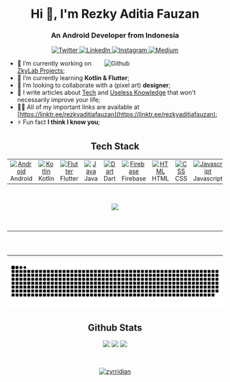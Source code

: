 <h1 align="center">Hi 👋, I'm Rezky Aditia Fauzan</h1> 
<h3 align="center">An Android Developer from Indonesia</h3>

<p align="center">
  <a href="https://twitter.com/zyrridian" target="_blank">
    <img src="https://img.shields.io/badge/twitter-%231DA1F2.svg?&style=for-the-badge&logo=twitter&logoColor=white&color=071A2C" alt="Twitter"/>
  </a>
  <a href="https://www.linkedin.com/in/rezkyaditiafauzan" target="_blank">
    <img src="https://img.shields.io/badge/linkedin-%230077B5.svg?&style=for-the-badge&logo=linkedin&logoColor=white&color=071A2C" alt="LinkedIn"/>
  </a>
  <a href="https://instagram.com/zyrridian" target="_blank">
    <img src="https://img.shields.io/badge/instagram-%23E4405F.svg?&style=for-the-badge&logo=instagram&logoColor=white&color=071A2C" alt="Instagram"/>
  </a>
  <a href="https://medium.com/@zyrridian" target="_blank">
    <img src="https://img.shields.io/badge/medium-%2312100E.svg?&style=for-the-badge&logo=medium&logoColor=white&color=071A2C" alt="Medium"/>
  </a>
<!--   <a href="https://www.facebook.com/xxxx" target="_blank">
    <img src="https://img.shields.io/badge/facebook-%231877F2.svg?&style=for-the-badge&logo=facebook&logoColor=white&color=071A2C" alt="Facebook"/>
  </a> -->
</p>

<!-- Any image aligned to the right. Beware the width -->
<img width="55%" align="right" alt="Github" src="https://raw.githubusercontent.com/onimur/.github/master/.resources/git-header.svg" />

- 🔭 I’m currently working on [ZkyLab Projects](undefined);
- 🌱 I’m currently learning **Kotlin & Flutter**;
- 🤝 I’m looking to collaborate with a (pixel art) **designer**;
- 📝 I write articles about [Tech](https://medium.com/@zyrridian) and [Useless Knowledge](https://zyrridian.blogspot.com) that won't necessarily improve your life;
- 👨‍💻 All of my important links are available at [https://linktr.ee/rezkyaditiafauzan](https://linktr.ee/rezkyaditiafauzan);
- ⚡ Fun fact **I think I know you**;

<h2 align="center">Tech Stack</h2>

<table align="center">
  <tr>
    <td align="center" width="96">
      <a href="#macropower-tech">
        <img src="https://raw.githubusercontent.com/rahul-jha98/github_readme_icons/main/language_and_tools/square/android/android.svg" width="48" height="48" alt="Android" />
      </a>
      <br>Android
    </td>
    <td align="center" width="96">
      <a href="#macropower-tech">
        <img src="https://raw.githubusercontent.com/rahul-jha98/github_readme_icons/main/language_and_tools/square/kotlin/kotlin.svg" width="48" height="48" alt="Kotlin" />
      </a>
      <br>Kotlin
    </td>
    <td align="center" width="96">
      <a href="#macropower-tech">
        <img src="https://raw.githubusercontent.com/rahul-jha98/github_readme_icons/main/language_and_tools/square/flutter/flutter.svg" width="48" height="48" alt="Flutter" />
      </a>
      <br>Flutter
    </td>
    <td align="center" width="96">
      <a href="#macropower-tech">
        <img src="https://raw.githubusercontent.com/rahul-jha98/github_readme_icons/main/language_and_tools/square/java/java.svg" width="48" height="48" alt="Java" />
      </a>
      <br>Java
    </td>
    <td align="center"  width="96">
      <a href="#macropower-tech">
        <img src="https://raw.githubusercontent.com/rahul-jha98/github_readme_icons/main/language_and_tools/square/dart/dart.svg" width="48" height="48" alt="Dart" />
      </a>
      <br>Dart
    </td>
    <td align="center" width="96">
      <a href="#macropower-tech" >
        <img src="https://raw.githubusercontent.com/rahul-jha98/github_readme_icons/main/language_and_tools/square/firebase/firebase.svg" width="48" height="48" alt="Firebase" />
      </a>
      <br>Firebase
    </td>
    <td align="center" width="96"> 
      <a href="#macropower-tech" >
        <img src="https://raw.githubusercontent.com/rahul-jha98/github_readme_icons/main/language_and_tools/square/html/html.svg" width="48" height="48" alt="HTML" />
      </a>
      <br>HTML
    </td>
    <td align="center"  width="96">
      <a href="#macropower-tech">
        <img src="https://raw.githubusercontent.com/rahul-jha98/github_readme_icons/main/language_and_tools/square/css/css.svg" width="48" height="48" alt="CSS" />
      </a>
      <br>CSS
    </td>
    <td align="center"  width="96">
      <a href="#macropower-tech">
        <img src="https://raw.githubusercontent.com/rahul-jha98/github_readme_icons/main/language_and_tools/square/javascript/javascript.svg" width="48" height="48" alt="Javascript" />
      </a>
      <br>Javascript
    </td>
  </tr>
</table>

<br><p align="center"><img src="https://i.giphy.com/RThN0hOS2GO4M.gif" /></p></br>

<table align="center">
  <tr>
    <td align="center" width="96"><br><br><br></td>
    <td align="center" width="96"></td>
    <td align="center" width="96"></td>
    <td align="center" width="96"></td>
    <td align="center" width="96"></td>
    <td align="center" width="96"></td>
    <td align="center" width="96"></td>
    <td align="center" width="96"></td>
    <td align="center" width="96"></td>
  </tr>
</table>

<div align=center">  
  <picture>
    <source
      media="(prefers-color-scheme: dark)"
      srcset="https://raw.githubusercontent.com/platane/snk/output/github-contribution-grid-snake-dark.svg"/>
    <source
      media="(prefers-color-scheme: light)"
      srcset="https://raw.githubusercontent.com/platane/snk/output/github-contribution-grid-snake.svg"/>
    <img
      alt="github contribution grid snake animation"
      src="https://raw.githubusercontent.com/platane/snk/output/github-contribution-grid-snake.svg"/>
  </picture>
</div>

<h2 align="center">Github Stats</h2>
  
<p align="center">
  <img height="180em" width="auto" src="https://github-readme-stats.vercel.app/api?username=zyrridian&show_icons=true&count_private=true&title_color=FF7000&text_color=000000&icon_color=0366D3&hide_border=true&bg_color=00000000">
  <img height="180em" width="auto" src="https://github-readme-stats.vercel.app/api/top-langs/?username=zyrridian&layout=compact&hide_border=true&title_color=FF7000&text_color=000000&icon_color=0366D3&bg_color=00000000&langs_count=6&hide=jupyter%20notebook,tex,css,php&exclude_repo=Pacman-AI">
  <img src="https://github-readme-streak-stats.herokuapp.com?user=zyrridian&title_color=FF7000&text_color=000000&icon_color=0366D3&hide_border=true&background=FFFFFF00">
</p>

<br>

<div id="header" align="center">
  <p align="center"> <a href="https://github.com/ryo-ma/github-profile-trophy"><img src="https://github-profile-trophy.vercel.app/?username=zyrridian&row=1" alt="zyrridian" /></a> </p><br>
  <img src="https://komarev.com/ghpvc/?username=zyrridian&style=for-the-badge&color=orange" alt=""/>
</div>

